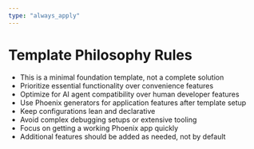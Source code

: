 ```yaml
---
type: "always_apply"
---
```


# Template Philosophy Rules

- This is a minimal foundation template, not a complete solution
- Prioritize essential functionality over convenience features
- Optimize for AI agent compatibility over human developer features
- Use Phoenix generators for application features after template setup
- Keep configurations lean and declarative
- Avoid complex debugging setups or extensive tooling
- Focus on getting a working Phoenix app quickly
- Additional features should be added as needed, not by default
